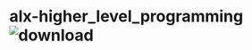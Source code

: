 # alx-higher_level_programming  ![download](https://github.com/agichimu/alx-higher_level_programming/assets/97959452/c10f0f5c-6650-462b-a570-3fce848cdd55)
